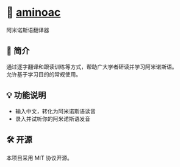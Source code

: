 # 🐙 [aminoac](https://aminoac.hanayabuki.cf)
阿米诺斯语翻译器

## 📝 简介
通过逐字翻译和跟读训练等方式，帮助广大学者研读并学习阿米诺斯语。  
允许基于学习目的的常规使用。

## 💡 功能说明
+ 输入中文，转化为阿米诺斯语读音
+ 录入并试听你的阿米诺斯语发音

## 🛠 开源
本项目采用 MIT 协议开源。
